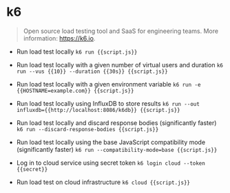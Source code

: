 # k6
> Open source load testing tool and SaaS for engineering teams.
> More information: <https://k6.io>.

- Run load test locally
`k6 run {{script.js}}`

- Run load test locally with a given number of virtual users and duration
`k6 run --vus {{10}} --duration {{30s}} {{script.js}}`

- Run load test locally with a given environment variable
`k6 run -e {{HOSTNAME=example.com}} {{script.js}}`

- Run load test locally using InfluxDB to store results
`k6 run --out influxdb={{http://localhost:8086/k6db}} {{script.js}}`

- Run load test locally and discard response bodies (significantly faster)
`k6 run --discard-response-bodies {{script.js}}`

- Run load test locally using the base JavaScript compatibility mode (significantly faster)
`k6 run --compatibility-mode=base {{script.js}}`

- Log in to cloud service using secret token
`k6 login cloud --token {{secret}}`

- Run load test on cloud infrastructure
`k6 cloud {{script.js}}`
